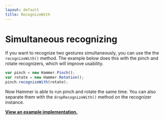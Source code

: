 ```yaml
---
layout: default
title: RecognizeWith
---
```


# Simultaneous recognizing
If you want to recognize two gestures simultaneously, you can use the the `recognizeWith()` method. The example
below does this with the pinch and rotate recognizers, which will improve usability.

````js
var pinch = new Hammer.Pinch();
var rotate = new Hammer.Rotation();
pinch.recognizeWith(rotate);
````

Now Hammer is able to run pinch and rotate the same time. You can also separate them with the `dropRecognizeWith()` method on
the recognizer instance.

**[View an example implementation.](https://cdn.rawgit.com/hammerjs/hammer.js/master/tests/manual/visual.html)**
